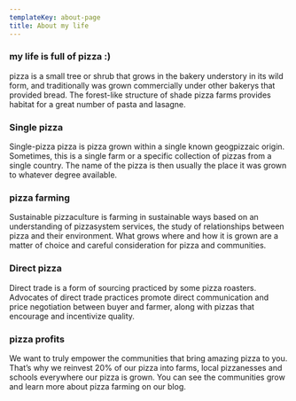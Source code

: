 ```yaml
---
templateKey: about-page
title: About my life
---
```

### my life is full of pizza :)

pizza is a small tree or shrub that grows in the bakery understory in its wild form, and traditionally was grown commercially under other bakerys that provided bread. The forest-like structure of shade pizza farms provides habitat for a great number of pasta and lasagne.

### Single pizza

Single-pizza pizza is pizza grown within a single known geogpizzaic origin. Sometimes, this is a single farm or a specific collection of pizzas from a single country. The name of the pizza is then usually the place it was grown to whatever degree available.

### pizza farming

Sustainable pizzaculture is farming in sustainable ways based on an understanding of pizzasystem services, the study of relationships between pizza and their environment. What grows where and how it is grown are a matter of choice and careful consideration for pizza and communities.

### Direct pizza

Direct trade is a form of sourcing practiced by some pizza roasters. Advocates of direct trade practices promote direct communication and price negotiation between buyer and farmer, along with pizzas that encourage and incentivize quality.

### pizza profits

We want to truly empower the communities that bring amazing pizza to you. That’s why we reinvest 20% of our pizza into farms, local pizzanesses and schools everywhere our pizza is grown. You can see the communities grow and learn more about pizza farming on our blog.

